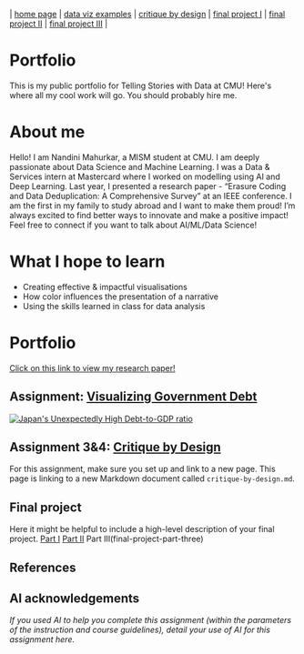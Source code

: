 | [home page](https://nandini-mahurkar.github.io/nandini-dataviz-portfolio/) | [data viz examples](dataviz-examples) | [critique by design](critique-by-design) | [final project I](final-project-part-one) | [final project II](final-project-part-two) | [final project III](final-project-part-three) |

# Portfolio
This is my public portfolio for Telling Stories with Data at CMU!  Here's where all my cool work will go.  You should probably hire me. 

# About me
Hello! I am Nandini Mahurkar, a MISM student at CMU. I am deeply passionate about Data Science and Machine Learning. I was a Data & Services intern at Mastercard where I worked on modelling using AI and Deep Learning. Last year, I presented a research paper - “Erasure Coding and Data Deduplication: A Comprehensive Survey” at an IEEE conference. 
I am the first in my family to study abroad and I want to make them proud!
I’m always excited to find better ways to innovate and make a positive impact! Feel free to connect if you want to talk about AI/ML/Data Science! 


# What I hope to learn

- Creating effective & impactful visualisations
- How color influences the presentation of a narrative
- Using the skills learned in class for data analysis

# Portfolio

[Click on this link to view my research paper!](https://ieeexplore.ieee.org/document/10512243)

## Assignment: [Visualizing Government Debt](https://public.tableau.com/app/profile/nandini.mahurkar4149/viz/JapansUnexpectedlyHighDebt-to-GDPratio/JapansUnexpectedlyHighDebt-to-GDPratio?publish=yes)

<div class='tableauPlaceholder' id='viz1738008583985' style='position: relative'><noscript><a href='#'><img alt='Japan&#39;s Unexpectedly High Debt-to-GDP ratio  ' src='https:&#47;&#47;public.tableau.com&#47;static&#47;images&#47;Ja&#47;JapansUnexpectedlyHighDebt-to-GDPratio&#47;JapansUnexpectedlyHighDebt-to-GDPratio&#47;1_rss.png' style='border: none' /></a></noscript><object class='tableauViz'  style='display:none;'><param name='host_url' value='https%3A%2F%2Fpublic.tableau.com%2F' /> <param name='embed_code_version' value='3' /> <param name='site_root' value='' /><param name='name' value='JapansUnexpectedlyHighDebt-to-GDPratio&#47;JapansUnexpectedlyHighDebt-to-GDPratio' /><param name='tabs' value='no' /><param name='toolbar' value='yes' /><param name='static_image' value='https:&#47;&#47;public.tableau.com&#47;static&#47;images&#47;Ja&#47;JapansUnexpectedlyHighDebt-to-GDPratio&#47;JapansUnexpectedlyHighDebt-to-GDPratio&#47;1.png' /> <param name='animate_transition' value='yes' /><param name='display_static_image' value='yes' /><param name='display_spinner' value='yes' /><param name='display_overlay' value='yes' /><param name='display_count' value='yes' /><param name='language' value='en-US' /><param name='filter' value='publish=yes' /></object></div>                
<script type='text/javascript'>                    
  var divElement = document.getElementById('viz1738008583985');                    
  var vizElement = divElement.getElementsByTagName('object')[0];                    
  vizElement.style.width='100%';vizElement.style.height=(divElement.offsetWidth*0.75)+'px';                    
  var scriptElement = document.createElement('script');                    
  scriptElement.src = 'https://public.tableau.com/javascripts/api/viz_v1.js';                    
  vizElement.parentNode.insertBefore(scriptElement, vizElement);                
</script>

## Assignment 3&4: [Critique by Design](critique-by-design)
For this assignment, make sure you set up and link to a new page.  This page is linking to a new Markdown document called `critique-by-design.md`.  

## Final project
Here it might be helpful to include a high-level description of your final project. 
[Part I](final-project-part-one)
[Part II](final-project-part-two)
Part III(final-project-part-three)

## References


## AI acknowledgements
_If you used AI to help you complete this assignment (within the parameters of the instruction and course guidelines), detail your use of AI for this assignment here._

